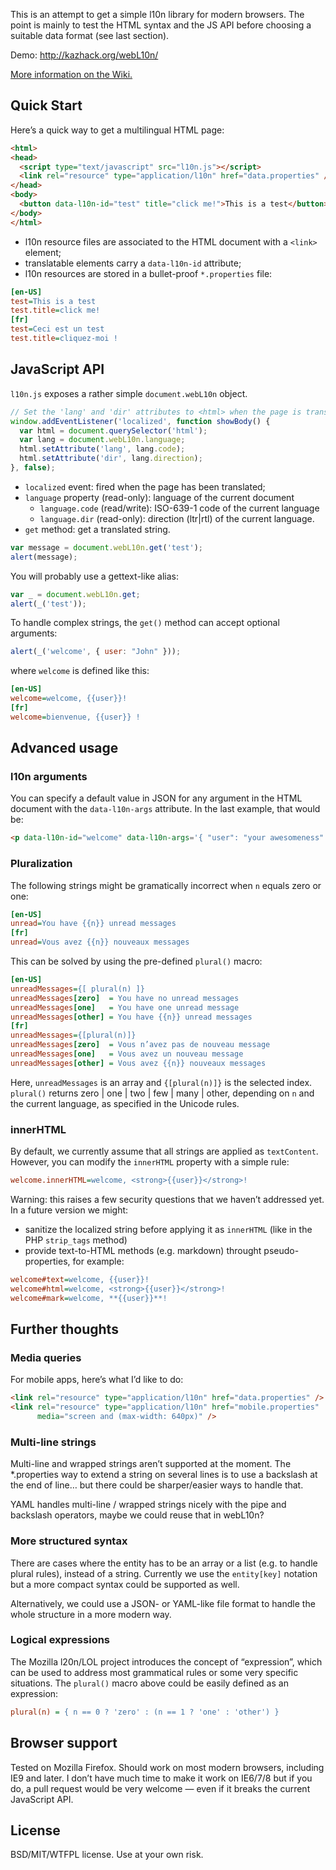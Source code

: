This is an attempt to get a simple l10n library for modern browsers.
The point is mainly to test the HTML syntax and the JS API before choosing a suitable data format (see last section).

Demo: <http://kazhack.org/webL10n/>

[More information on the Wiki.](https://github.com/fabi1cazenave/webL10n/wiki)

Quick Start
-----------

Here’s a quick way to get a multilingual HTML page:

```html
<html>
<head>
  <script type="text/javascript" src="l10n.js"></script>
  <link rel="resource" type="application/l10n" href="data.properties" />
</head>
<body>
  <button data-l10n-id="test" title="click me!">This is a test</button>
</body>
</html>
```

* l10n resource files are associated to the HTML document with a ``<link>`` element;
* translatable elements carry a ``data-l10n-id`` attribute;
* l10n resources are stored in a bullet-proof ``*.properties`` file:

```ini
[en-US]
test=This is a test
test.title=click me!
[fr]
test=Ceci est un test
test.title=cliquez-moi !
```


JavaScript API
--------------

``l10n.js`` exposes a rather simple ``document.webL10n`` object.

```javascript
// Set the 'lang' and 'dir' attributes to <html> when the page is translated
window.addEventListener('localized', function showBody() {
  var html = document.querySelector('html');
  var lang = document.webL10n.language;
  html.setAttribute('lang', lang.code);
  html.setAttribute('dir', lang.direction);
}, false);
```
* `localized` event: fired when the page has been translated;
* `language` property (read-only): language of the current document
    * `language.code` (read/write): ISO-639-1 code of the current language
    * `language.dir` (read-only): direction (ltr|rtl) of the current language.
* `get` method: get a translated string.

```javascript
var message = document.webL10n.get('test');
alert(message);
```

You will probably use a gettext-like alias:

```javascript
var _ = document.webL10n.get;
alert(_('test'));
```

To handle complex strings, the `get()` method can accept optional arguments:

```javascript
alert(_('welcome', { user: "John" }));
```

where `welcome` is defined like this:

```ini
[en-US]
welcome=welcome, {{user}}!
[fr]
welcome=bienvenue, {{user}} !
```


Advanced usage
--------------

### l10n arguments

You can specify a default value in JSON for any argument in the HTML document with the `data-l10n-args` attribute. In the last example, that would be:

```html
<p data-l10n-id="welcome" data-l10n-args='{ "user": "your awesomeness" }'>Welcome!</p>
```


### Pluralization

The following strings might be gramatically incorrect when `n` equals zero or one:

```ini
[en-US]
unread=You have {{n}} unread messages
[fr]
unread=Vous avez {{n}} nouveaux messages
```

This can be solved by using the pre-defined `plural()` macro:

```ini
[en-US]
unreadMessages={[ plural(n) ]}
unreadMessages[zero]  = You have no unread messages
unreadMessages[one]   = You have one unread message
unreadMessages[other] = You have {{n}} unread messages
[fr]
unreadMessages={[plural(n)]}
unreadMessages[zero]  = Vous n’avez pas de nouveau message
unreadMessages[one]   = Vous avez un nouveau message
unreadMessages[other] = Vous avez {{n}} nouveaux messages
```

Here, `unreadMessages` is an array and `{[plural(n)]}` is the selected index.
`plural()` returns zero | one | two | few | many | other, depending on `n` and the current language, as specified in the Unicode rules.


### innerHTML

By default, we currently assume that all strings are applied as `textContent`.
However, you can modify the `innerHTML` property with a simple rule:

```ini
welcome.innerHTML=welcome, <strong>{{user}}</strong>!
```

Warning: this raises a few security questions that we haven’t addressed yet. In a future version we might:
* sanitize the localized string before applying it as `innerHTML` (like in the PHP ``strip_tags`` method)
* provide text-to-HTML methods (e.g. markdown) throught pseudo-properties, for example:

```ini
welcome#text=welcome, {{user}}!
welcome#html=welcome, <strong>{{user}}</strong>!
welcome#mark=welcome, **{{user}}**!
```


Further thoughts
----------------

### Media queries

For mobile apps, here’s what I’d like to do:

```html
<link rel="resource" type="application/l10n" href="data.properties" />
<link rel="resource" type="application/l10n" href="mobile.properties"
      media="screen and (max-width: 640px)" />
```

### Multi-line strings

Multi-line and wrapped strings aren’t supported at the moment. The *.properties way to extend a string on several lines is to use a backslash at the end of line… but there could be sharper/easier ways to handle that.

YAML handles multi-line / wrapped strings nicely with the pipe and backslash operators, maybe we could reuse that in webL10n?


### More structured syntax

There are cases where the entity has to be an array or a list (e.g. to handle plural rules), instead of a string. Currently we use the `entity[key]` notation but a more compact syntax could be supported as well.

Alternatively, we could use a JSON- or YAML-like file format to handle the whole structure in a more modern way.


### Logical expressions

The Mozilla l20n/LOL project introduces the concept of “expression”, which can be used to address most grammatical rules or some very specific situations.
The `plural()` macro above could be easily defined as an expression:

```ini
plural(n) = { n == 0 ? 'zero' : (n == 1 ? 'one' : 'other') }
```


Browser support
---------------

Tested on Mozilla Firefox. Should work on most modern browsers, including IE9 and later.
I don’t have much time to make it work on IE6/7/8 but if you do, a pull request would be very welcome — even if it breaks the current JavaScript API.


License
-------

BSD/MIT/WTFPL license. Use at your own risk.

